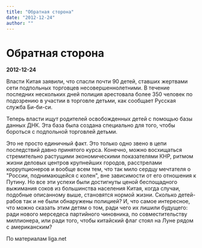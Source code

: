 ```yaml
---
title: "Обратная сторона"
date: "2012-12-24"
author: ""
---
```


# Обратная сторона

**2012-12-24** 

Власти Китая заявили, что спасли почти 90 детей, ставших жертвами сети подпольных торговцев несовершеннолетними. В течение последних нескольких дней полиция арестовала более 350  человек по подозрению в участии в торговле детьми, как сообщает Русская  служба Би-би-си.

Теперь власти ищут родителей освобожденных детей с помощью базы данных ДНК. Эта база была создана специально для того, чтобы бороться с подпольной торговлей детьми.

Это не просто единичный факт. Это только одно звено в цепи последствий давно принятого курса. Конечно, можно восхищаться стремительно растущими экономическими показателями КНР, ритмом жизни деловых центров крупнейших городов, расстрелами коррупционеров и вообще всем тем, что так мило сердцу мечтателя о "России, поднимающейся с колен", вне зависимости от его отношения к Путину. Но все эти успехи были достигнуты ценой беспощадного выжимания соков из большинства населения Китая, когда случаи, подобные описанному выше, становятся нормой жизни. Сколько детей-рабов так и не были обнаружены полицией? И, что самое интересное, что можно сказать этим детям о том, ради чего их лишили будущего: ради нового мерседеса партийного чиновника, по совместительству миллионера, или ради того, чтобы китайский флаг стоял на Луне рядом с американским?

По материалам liga.net